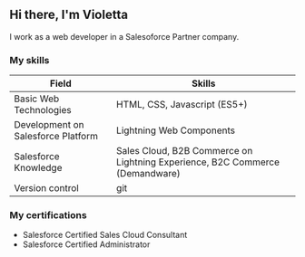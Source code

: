 ## Hi there, I'm Violetta

I work as a web developer in a Salesoforce Partner company. 

### My skills

| Field      | Skills |
| ----------- | ----------- |
| Basic Web Technologies      | HTML, CSS, Javascript (ES5+)       |
| Development on Salesforce Platform   | Lightning Web Components        |
| Salesforce Knowledge   | Sales Cloud, B2B Commerce on Lightning Experience, B2C Commerce (Demandware)       |
| Version control   | git       |

### My certifications

- Salesforce Certified Sales Cloud Consultant
- Salesforce Certified Administrator
